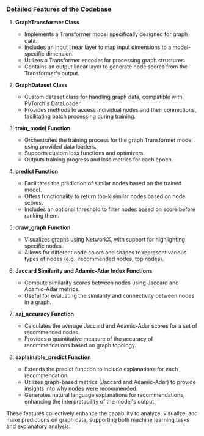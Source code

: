 ### Detailed Features of the Codebase

1. **GraphTransformer Class**
   - Implements a Transformer model specifically designed for graph data.
   - Includes an input linear layer to map input dimensions to a model-specific dimension.
   - Utilizes a Transformer encoder for processing graph structures.
   - Contains an output linear layer to generate node scores from the Transformer's output.

2. **GraphDataset Class**
   - Custom dataset class for handling graph data, compatible with PyTorch's DataLoader.
   - Provides methods to access individual nodes and their connections, facilitating batch processing during training.

3. **train_model Function**
   - Orchestrates the training process for the graph Transformer model using provided data loaders.
   - Supports custom loss functions and optimizers.
   - Outputs training progress and loss metrics for each epoch.

4. **predict Function**
   - Facilitates the prediction of similar nodes based on the trained model.
   - Offers functionality to return top-k similar nodes based on node scores.
   - Includes an optional threshold to filter nodes based on score before ranking them.

5. **draw_graph Function**
   - Visualizes graphs using NetworkX, with support for highlighting specific nodes.
   - Allows for different node colors and shapes to represent various types of nodes (e.g., recommended nodes, top nodes).

6. **Jaccard Similarity and Adamic-Adar Index Functions**
   - Compute similarity scores between nodes using Jaccard and Adamic-Adar metrics.
   - Useful for evaluating the similarity and connectivity between nodes in a graph.

7. **aaj_accuracy Function**
   - Calculates the average Jaccard and Adamic-Adar scores for a set of recommended nodes.
   - Provides a quantitative measure of the accuracy of recommendations based on graph topology.

8. **explainable_predict Function**
   - Extends the predict function to include explanations for each recommendation.
   - Utilizes graph-based metrics (Jaccard and Adamic-Adar) to provide insights into why nodes were recommended.
   - Generates natural language explanations for recommendations, enhancing the interpretability of the model's output.

These features collectively enhance the capability to analyze, visualize, and make predictions on graph data, supporting both machine learning tasks and explanatory analysis.